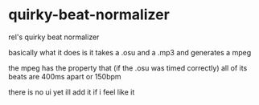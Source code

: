 # quirky-beat-normalizer
rel's quirky beat normalizer

basically what it does is it takes a .osu and a .mp3 and generates a mpeg

the mpeg has the property that (if the .osu was timed correctly) all of its beats are 400ms apart or 150bpm

there is no ui yet ill add it if i feel like it
